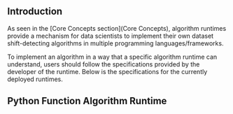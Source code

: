 ## Introduction
As seen in the [Core Concepts section](Core Concepts), algorithm runtimes provide a mechanism for data scientists to implement their own dataset shift-detecting algorithms in multiple programming languages/frameworks.

To implement an algorithm in a way that a specific algorithm runtime can understand, users should follow the specifications provided by the developer of the runtime. Below is the specifications for the currently deployed runtimes.

## Python Function Algorithm Runtime
